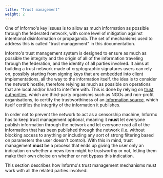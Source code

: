 ```yaml
---
title: "Trust management"
weight: 2
---
```


One of Informo's key issues is to allow as much information as possible through the federated network, with some level of mitigation against intentional disinformation or propaganda. The set of mechanisms used to address this is called "trust management" in this documentation.

Informo's trust management system is designed to ensure as much as possible the integrity and the origin of all of the information traveling through the federation, and the identity of all parties involved. It aims at building a trust network made of cryptographic signatures users can rely on, possibly starting from signing keys that are embedded into client implementations, all the way to the information itself. the idea is to consider the network hostile, therefore relying as much as possible on operations that are local and/or hard to interfere with. This is done by relying on [trust authorities](/trust-management/trust-authority), which are third-party organisms such as NGOs and non-profit organisations, to certify the trustworthiness of an [information source](/information-distribution/source), which itself certifies the integrity of the information it publishes.

In order not to prevent the network to act as a censorship machine, Informo has to keep trust management optional, meaning it **must** let everyone publish information through the network and let everyone read all of the information that has been published through the network (i.e. without blocking access to anything or including any sort of strong filtering based on parameters the user doesn't control). With this in mind, trust management **must** be a process that ends up giving the user only an indication on whether a news item might be trustworthy or not, letting them make their own choice on whether or not bypass this indication.

This section describes how Informo's trust management mechanisms must work with all the related parties involved.
